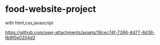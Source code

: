 # food-website-project
 with html,css,javascript


 


https://github.com/user-attachments/assets/18cec74f-7266-4d77-8d38-fb9f0e0204d2

